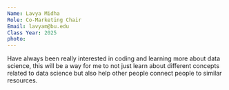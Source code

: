 ```yaml
---
Name: Lavya Midha
Role: Co-Marketing Chair
Email: lavyam@bu.edu
Class Year: 2025
photo: 
---
```


Have always been really interested in coding and learning more about data science, this will be a way for me to not just learn about different concepts related to data science but also help other people connect people to similar resources. 

